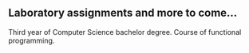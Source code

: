 ## Laboratory assignments and more to come...
Third year of Computer Science bachelor degree.
Course of functional programming.
